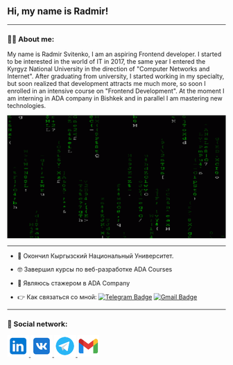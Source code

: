 ## Hi, my name is Radmir!

---

### :man_technologist: About me:

My name is Radmir Svitenko, I am an aspiring Frontend developer. I started to be
interested in the world of IT in 2017, the same year I entered the Kyrgyz
National University in the direction of "Computer Networks and Internet". After
graduating from university, I started working in my specialty, but soon realized
that development attracts me much more, so soon I enrolled in an intensive
course on "Frontend Development". At the moment I am interning in ADA company in
Bishkek and in parallel I am mastering new technologies.

<p align="center">
 <img width="800" src="assets/gif/git-gifka.gif" alt="code"/>
</p>

---

- :open_hands: Окончил Кыргызский Национальный Университет.

- :nerd_face: Завершил курсы по веб-разработке ADA Courses

- :triumph: Являюсь стажером в ADA Company

- :point_right: Как связаться со мной:
  [![Telegram Badge](https://img.shields.io/badge/-svitenko_radmir-blue?style=flat&logo=Telegram&logoColor=white)](https://t.me/rohaanDe)
  [![Gmail Badge](https://img.shields.io/badge/-Gmail-red?style=flat&logo=Gmail&logoColor=white)](mailto:radmirsvitenko@gmail.com)

---

### :information_desk_person: Social network:

 <div id="badges">
  <a href="https://www.linkedin.com/in/%D1%80%D0%B0%D0%B4%D0%BC%D0%B8%D1%80-%D1%81%D0%B2%D0%B8%D1%82%D0%B5%D0%BD%D0%BA%D0%BE-b17667245/">
    <img width="50px" src="assets/images/icons8-линкедин-96.png" alt="Linkedin">
  </a>

  <a href="https://vk.com/radmirsvitenko">
    <img width="50px" src="assets/images/icons8-vk-96.png" alt="VKontakte">
  </a>

  <a href="https://t.me/rohaande">
    <img width="50px" src="assets/images/icons8-логотип-telegram-96.png" alt="Telegram">
  </a>

  <a href="https://mailto:radmirsvitenko@gmail.com">
    <img width="50px" src="assets/images/icons8-gmail-96.png" alt="Gmail">
  </a>

  </div>
